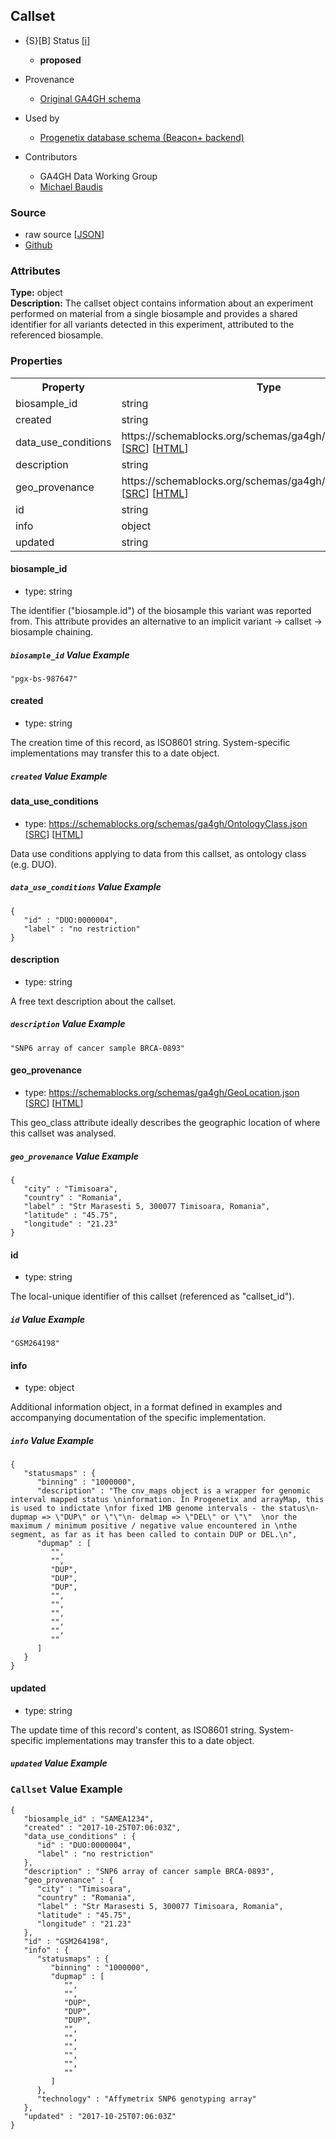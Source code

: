 
## Callset

* {S}[B] Status  [[i]](https://schemablocks.org/about/sb-status-levels.html)
    - __proposed__


* Provenance  

    - [Original GA4GH schema](https://github.com/ga4gh/ga4gh-schemas/blob/master/src/main/proto/ga4gh/variants.proto#L65)  

* Used by  

    - [Progenetix database schema (Beacon+ backend)](https://github.com/progenetix/schemas/tree/master/main/yaml)  

* Contributors  

    - GA4GH Data Working Group  
    - [Michael Baudis](https://orcid.org/0000-0002-9903-4248)  
<!--more-->

### Source

* raw source [[JSON](./Callset.json)] 
* [Github](https://github.com/ga4gh-schemablocks/playground/blob/master/src/Callset.yaml)

### Attributes
  
__Type:__ object  
__Description:__ The callset object contains information about an experiment performed on 
material from a single biosample and provides a shared identifier for all 
variants detected in this experiment, attributed to the referenced biosample.


### Properties

<table>
  <tr>
    <th>Property</th>
    <th>Type</th>
  </tr>
  <tr>
    <td>biosample_id</td>
    <td>string</td>
  </tr>
  <tr>
    <td>created</td>
    <td>string</td>
  </tr>
  <tr>
    <td>data_use_conditions</td>
    <td>https://schemablocks.org/schemas/ga4gh/OntologyClass.json [<a href="https://schemablocks.org/schemas/ga4gh/OntologyClass.json" target="_BLANK">SRC</a>] [<a href="https://schemablocks.org/schemas/ga4gh/OntologyClass.html" target="_BLANK">HTML</a>]</td>
  </tr>
  <tr>
    <td>description</td>
    <td>string</td>
  </tr>
  <tr>
    <td>geo_provenance</td>
    <td>https://schemablocks.org/schemas/ga4gh/GeoLocation.json [<a href="https://schemablocks.org/schemas/ga4gh/GeoLocation.json" target="_BLANK">SRC</a>] [<a href="https://schemablocks.org/schemas/ga4gh/GeoLocation.html" target="_BLANK">HTML</a>]</td>
  </tr>
  <tr>
    <td>id</td>
    <td>string</td>
  </tr>
  <tr>
    <td>info</td>
    <td>object</td>
  </tr>
  <tr>
    <td>updated</td>
    <td>string</td>
  </tr>

</table>

    
#### biosample_id

* type: string

The identifier ("biosample.id") of the biosample this variant was 
reported from. This attribute provides an alternative to an implicit 
variant -> callset -> biosample chaining.


##### `biosample_id` Value Example  

```
"pgx-bs-987647"
```
    
#### created

* type: string

The creation time of this record, as ISO8601 string. System-specific 
implementations may transfer this to a date object.


##### `created` Value Example  

    
#### data_use_conditions

* type: https://schemablocks.org/schemas/ga4gh/OntologyClass.json [<a href="https://schemablocks.org/schemas/ga4gh/OntologyClass.json" target="_BLANK">SRC</a>] [<a href="https://schemablocks.org/schemas/ga4gh/OntologyClass.html" target="_BLANK">HTML</a>]

Data use conditions applying to data from this callset, as ontology class 
(e.g. DUO).


##### `data_use_conditions` Value Example  

```
{
   "id" : "DUO:0000004",
   "label" : "no restriction"
}
```
    
#### description

* type: string

A free text description about the callset.


##### `description` Value Example  

```
"SNP6 array of cancer sample BRCA-0893"
```
    
#### geo_provenance

* type: https://schemablocks.org/schemas/ga4gh/GeoLocation.json [<a href="https://schemablocks.org/schemas/ga4gh/GeoLocation.json" target="_BLANK">SRC</a>] [<a href="https://schemablocks.org/schemas/ga4gh/GeoLocation.html" target="_BLANK">HTML</a>]

This geo_class attribute ideally describes the geographic location of 
where this callset was analysed.


##### `geo_provenance` Value Example  

```
{
   "city" : "Timisoara",
   "country" : "Romania",
   "label" : "Str Marasesti 5, 300077 Timisoara, Romania",
   "latitude" : "45.75",
   "longitude" : "21.23"
}
```
    
#### id

* type: string

The local-unique identifier of this callset (referenced as "callset_id").


##### `id` Value Example  

```
"GSM264198"
```
    
#### info

* type: object

Additional information object, in a format defined in examples and 
accompanying documentation of the specific implementation.


##### `info` Value Example  

```
{
   "statusmaps" : {
      "binning" : "1000000",
      "description" : "The cnv_maps object is a wrapper for genomic interval mapped status \ninformation. In Progenetix and arrayMap, this is used to indictate \nfor fixed 1MB genome intervals - the status\n- dupmap => \"DUP\" or \"\"\n- delmap => \"DEL\" or \"\"  \nor the maximum / minimum positive / negative value encountered in \nthe segment, as far as it has been called to contain DUP or DEL.\n",
      "dupmap" : [
         "",
         "",
         "DUP",
         "DUP",
         "DUP",
         "",
         "",
         "",
         "",
         "",
         ""
      ]
   }
}
```
    
#### updated

* type: string

The update time of this record's content, as ISO8601 string.
System-specific implementations may transfer this to a date object.


##### `updated` Value Example  



### `Callset` Value Example  

```
{
   "biosample_id" : "SAMEA1234",
   "created" : "2017-10-25T07:06:03Z",
   "data_use_conditions" : {
      "id" : "DUO:0000004",
      "label" : "no restriction"
   },
   "description" : "SNP6 array of cancer sample BRCA-0893",
   "geo_provenance" : {
      "city" : "Timisoara",
      "country" : "Romania",
      "label" : "Str Marasesti 5, 300077 Timisoara, Romania",
      "latitude" : "45.75",
      "longitude" : "21.23"
   },
   "id" : "GSM264198",
   "info" : {
      "statusmaps" : {
         "binning" : "1000000",
         "dupmap" : [
            "",
            "",
            "DUP",
            "DUP",
            "DUP",
            "",
            "",
            "",
            "",
            "",
            ""
         ]
      },
      "technology" : "Affymetrix SNP6 genotyping array"
   },
   "updated" : "2017-10-25T07:06:03Z"
}
```

